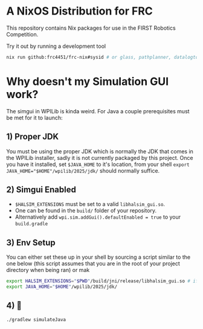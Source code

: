 # A NixOS Distribution for FRC

This repository contains Nix packages for use in the FIRST Robotics Competition.

Try it out by running a development tool

```sh
nix run github:frc4451/frc-nix#sysid # or glass, pathplanner, datalogtool, etc.
```
# Why doesn't my Simulation GUI work?
The simgui in WPILib is kinda weird. For Java a couple prerequisites must be met for it to launch:
## 1) Proper JDK
You must be using the proper JDK which is normally the JDK that comes in the WPILib installer, sadly it is not currently packaged by this project. Once you have it installed, set `$JAVA_HOME` to it's location, from your shell `export JAVA_HOME="$HOME"/wpilib/2025/jdk/` should normally suffice.
## 2) Simgui Enabled

* `$HALSIM_EXTENSIONS` must be set to a valid `libhalsim_gui.so`.
* One can be found in the `build/` folder of your repository.
* Alternatively add `wpi.sim.addGui().defaultEnabled = true` to your `build.gradle`
## 3) Env Setup
You can either set these up in your shell by sourcing a script similar to the one below (this script assumes that you are in the root of your project directory when being ran) or mak
```sh
export HALSIM_EXTENSIONS="$PWD"/build/jni/release/libhalsim_gui.so # if not setting up build.gradle
export JAVA_HOME="$HOME"/wpilib/2025/jdk/
```
## 4) 🎉
`./gradlew simulateJava`
